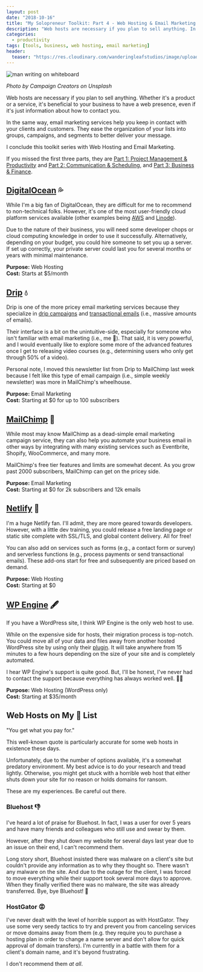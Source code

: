 ```yaml
---
layout: post
date: "2018-10-16"
title: "My Solopreneur Toolkit: Part 4 - Web Hosting & Email Marketing 🕸 ✉️"
description: "Web hosts are necessary if you plan to sell anything. In the same way, email marketing services help you keep in contact with your clients and customers. I conclude this toolkit series with Web Hosting and Email Marketing."
categories:
  - productivity
tags: [tools, business, web hosting, email marketing]
header:
  teaser: "https://res.cloudinary.com/wanderingleafstudios/image/upload/b_auto,c_pad,g_center,h_630,w_1200/v1537890988/chrisjmears.com/blog/campaign-creators-771711-unsplash.jpg"
---
```


![man writing on whiteboard](https://res.cloudinary.com/wanderingleafstudios/image/upload/v1539711141/chrisjmears.com/blog/campaign-creators-771711-unsplash.jpg)

<div class="text-right text-grey text-sm mb-6">
  <em>Photo by Campaign Creators on Unsplash</em>
</div>

Web hosts are necessary if you plan to sell anything. Whether it's a product or a service, it's beneficial to your business to have a web presence, even if it's just information about how to contact you.

In the same way, email marketing services help you keep in contact with your clients and customers. They ease the organization of your lists into groups, campaigns, and segments to better deliver your message.

I conclude this toolkit series with Web Hosting and Email Marketing.

If you missed the first three parts, they are [Part 1: Project Management & Productivity](https://chrisjmears.com/blog/my-solopreneur-toolkit-part-1/) and [Part 2: Communication & Scheduling](https://chrisjmears.com/blog/my-solopreneur-toolkit-part-2/), and [Part 3: Business & Finance](https://chrisjmears.com/blog/my-solopreneur-toolkit-part-3/).

## [DigitalOcean](https://www.digitalocean.com/) 💦

While I'm a big fan of DigitalOcean, they are difficult for me to recommend to non-technical folks. However, it's one of the most user-friendly cloud platform services available (other examples being [AWS](https://aws.amazon.com/) and [Linode](https://www.linode.com/)).

Due to the nature of their business, you will need some developer chops or cloud computing knowledge in order to use it successfully. Alternatively, depending on your budget, you could hire someone to set you up a server. If set up correctly, your private server could last you for several months or years with minimal maintenance.

**Purpose:** Web Hosting<br>
**Cost:** Starts at \$5/month

## [Drip](https://www.getdrip.com/) 💧

Drip is one of the more pricey email marketing services because they specialize in [drip campaigns](https://en.wikipedia.org/wiki/Drip_marketing) and [transactional emails](https://en.wikipedia.org/wiki/Email_marketing#Transactional_emails) (i.e., massive amounts of emails).

Their interface is a bit on the unintuitive-side, especially for someone who isn't familiar with email marketing (i.e., me 😬). That said, it is very powerful, and I would eventually like to explore some more of the advanced features once I get to releasing video courses (e.g., determining users who only get through 50% of a video).

Personal note, I moved this newsletter list from Drip to MailChimp last week because I felt like this type of email campaign (i.e., simple weekly newsletter) was more in MailChimp's wheelhouse.

**Purpose:** Email Marketing<br>
**Cost:** Starting at \$0 for up to 100 subscribers

## [MailChimp](https://mailchimp.com/) 🙊

While most may know MailChimp as a dead-simple email marketing campaign service, they can also help you automate your business email in other ways by integrating with many existing services such as Eventbrite, Shopify, WooCommerce, and many more.

MailChimp's free tier features and limits are somewhat decent. As you grow past 2000 subscribers, MailChimp can get on the pricey side.

**Purpose:** Email Marketing<br>
**Cost:** Starting at \$0 for 2k subscribers and 12k emails

## [Netlify](https://www.netlify.com/) 🚀

I'm a huge Netlify fan. I'll admit, they are more geared towards developers. However, with a little dev training, you could release a free landing page or static site complete with SSL/TLS, and global content delivery. All for free!

You can also add on services such as forms (e.g., a contact form or survey) and serverless functions (e.g., process payments or send transactional emails). These add-ons start for free and subsequently are priced based on demand.

**Purpose:** Web Hosting<br>
**Cost:** Starting at \$0

## [WP Engine](https://wpengine.com/) 🖋

If you have a WordPress site, I think WP Engine is the only web host to use.

While on the expensive side for hosts, their migration process is top-notch. You could move all of your data and files away from another hosted WordPress site by using only their [plugin](https://wpengine.com/support/wp-engine-automatic-migration-powered-by-blogvault/). It will take anywhere from 15 minutes to a few hours depending on the size of your site and is completely automated.

I hear WP Engine's support is quite good. But, I'll be honest, I've never had to contact the support because everything has always worked well. 🤷‍♂️

**Purpose:** Web Hosting (WordPress only)<br>
**Cost:** Starting at \$35/month

## Web Hosts on My 💩 List

"You get what you pay for."

This well-known quote is particularly accurate for some web hosts in existence these days.

Unfortunately, due to the number of options available, it's a somewhat predatory environment. My best advice is to do your research and tread lightly. Otherwise, you might get stuck with a horrible web host that either shuts down your site for no reason or holds domains for ransom.

These are my experiences. Be careful out there.

### Bluehost 👎

I've heard a lot of praise for Bluehost. In fact, I was a user for over 5 years and have many friends and colleagues who still use and swear by them.

However, after they shut down my website for several days last year due to an issue on their end, I can't recommend them.

Long story short, Bluehost insisted there was malware on a client's site but couldn't provide any information as to why they thought so. There wasn't any malware on the site. And due to the outage for the client, I was forced to move everything while their support took several more days to approve. When they finally verified there was no malware, the site was already transferred. Bye, bye Bluehost! 👋

### HostGator 😡

I've never dealt with the level of horrible support as with HostGator. They use some very seedy tactics to try and prevent you from canceling services or move domains away from them (e.g. they require you to purchase a hosting plan in order to change a name server and don't allow for quick approval of domain transfers). I'm currently in a battle with them for a client's domain name, and it's beyond frustrating.

I don't recommend them _at all_.
